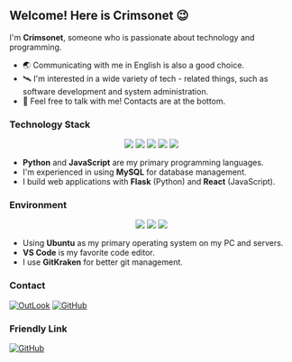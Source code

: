## Welcome! Here is Crimsonet 😉

I'm **Crimsonet**, someone who is passionate about technology and programming.

- 🌏 Communicating with me in English is also a good choice.
- 🛰 I'm interested in a wide variety of tech - related things, such as software development and system administration.
- 📮 Feel free to talk with me! Contacts are at the bottom.

### Technology Stack

<div align="center">
  <img src="https://img.shields.io/badge/Python-3776AB?style=for-the-badge&logo=python&logoColor=white" />
  <img src="https://img.shields.io/badge/JavaScript-F7DF1E?style=for-the-badge&logo=javascript&logoColor=black" />
  <img src="https://img.shields.io/badge/MySQL-4479A1?style=for-the-badge&logo=mysql&logoColor=white" />
  <img src="https://img.shields.io/badge/Flask-000000?style=for-the-badge&logo=flask&logoColor=white" />
  <img src="https://img.shields.io/badge/React-61DAFB?style=for-the-badge&logo=react&logoColor=black" />
</div>

- **Python** and **JavaScript** are my primary programming languages.
- I'm experienced in using **MySQL** for database management.
- I build web applications with **Flask** (Python) and **React** (JavaScript).

### Environment

<div align="center">
  <a href="https://ubuntu.com/"><img src="https://img.shields.io/badge/Ubuntu-E95420?style=for-the-badge&logo=ubuntu&logoColor=white" /></a>
  <a href="https://code.visualstudio.com/"><img src="https://img.shields.io/badge/VS_Code-0078D4?style=for-the-badge&logo=visual%20studio%20code&logoColor=white" /></a>
  <a href="https://www.gitkraken.com/"><img src="https://img.shields.io/badge/GitKraken-FF7C00?style=for-the-badge&logo=gitkraken&logoColor=white" /></a>
</div>

- Using **Ubuntu** as my primary operating system on my PC and servers.
- **VS Code** is my favorite code editor.
- I use **GitKraken** for better git management.

### Contact

[![OutLook](https://img.shields.io/badge/Crimsonet@outlook.com-ffffff?style=for-the-badge&logo=protonmail&logoColor=000000)](Crimsonet@proton.me)
[![GitHub](https://img.shields.io/badge/crimsonet@github.com-ffffff?style=for-the-badge&logo=GitHub&logoColor=000000)](https://github.com/Crimsonet)

### Friendly Link

[![GitHub](https://img.shields.io/badge/Nyxvectar@github.com-ffffff?style=for-the-badge&logo=GitHub&logoColor=000000)](https://github.com/nyxvectar)
